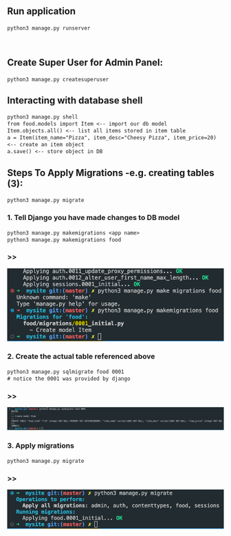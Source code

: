 ## Run application
    python3 manage.py runserver

<br/>

## Create Super User for Admin Panel:
    python3 manage.py createsuperuser    

## Interacting with database shell
    python3 manage.py shell
    from food.models import Item <-- import our db model
    Item.objects.all() <-- list all items stored in item table
    a = Item(item_name="Pizza", item_desc="Cheesy Pizza", item_price=20) <-- create an item object
    a.save() <-- store object in DB

## Steps To Apply Migrations -e.g. creating tables (3):
    python3 manage.py migrate

### 1. Tell Django you have made changes to DB model
    python3 manage.py makemigrations <app name>
    python3 manage.py makemigrations food
### >>
![](0001.png)


### 2. Create the actual table referenced above
    python3 manage.py sqlmigrate food 0001 
    # notice the 0001 was provided by django
### >>    
![](successful_table_creation.png)


### 3. Apply migrations
    python3 manage.py migrate
### >>
![](last_step.png)



